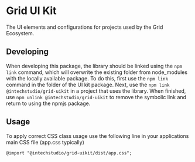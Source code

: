# Grid UI Kit

The UI elements and configurations for projects used by the Grid Ecosystem.

## Developing

When developing this package, the library should be linked using the `npm link` command, which will overwrite the existing folder from node_modules with the locally available package.
To do this, first use the `npm link` command in the folder of the UI kit package.
Next, use the `npm link @intechstudio/grid-uikit` in a project that uses the library.
When finished, use `npm unlink @intechstudio/grid-uikit` to remove the symbolic link and return to using the npmjs package.

## Usage
To apply correct CSS class usage use the following line in your applications main CSS file (app.css typically)

```
@import "@intechstudio/grid-uikit/dist/app.css";
```
